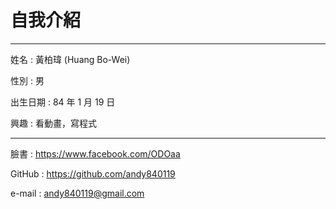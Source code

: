 # 自我介紹

---

姓名 : 黃柏瑋 \(Huang Bo-Wei\)

性別 : 男

出生日期 : 84 年 1 月 19 日

興趣 : 看動畫，寫程式

---

臉書 : https://www.facebook.com/ODOaa

GitHub : https://github.com/andy840119

e-mail : andy840119@gmail.com



